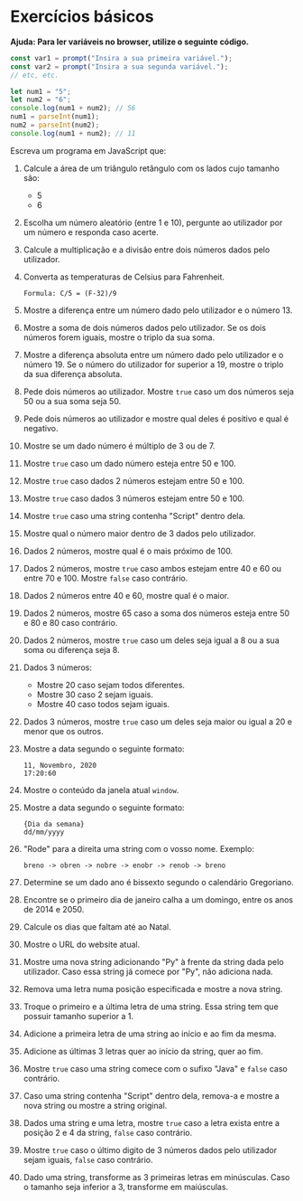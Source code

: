 # Exercícios básicos

**Ajuda: Para ler variáveis no browser, utilize o seguinte código.**

```javascript
const var1 = prompt("Insira a sua primeira variável.");
const var2 = prompt("Insira a sua segunda variável.");
// etc, etc.

let num1 = "5";
let num2 = "6";
console.log(num1 + num2); // 56
num1 = parseInt(num1);
num2 = parseInt(num2);
console.log(num1 + num2); // 11
```

Escreva um programa em JavaScript que:

1. Calcule a área de um triângulo retângulo com os lados cujo
   tamanho são:

   - 5
   - 6

2. Escolha um número aleatório (entre 1 e 10), pergunte ao utilizador por um
   número e responda caso acerte.

3. Calcule a multiplicação e a divisão entre dois números dados pelo utilizador.

4. Converta as temperaturas de Celsius para Fahrenheit.

   ```text
   Formula: C/5 = (F-32)/9
   ```

5. Mostre a diferença entre um número dado pelo utilizador e o número 13.

6. Mostre a soma de dois números dados pelo utilizador. Se os dois números
   forem iguais, mostre o triplo da sua soma.

7. Mostre a diferença absoluta entre um número dado pelo utilizador e o
   número 19. Se o número do utilizador for superior a 19, mostre o triplo
   da sua diferença absoluta.

8. Pede dois números ao utilizador. Mostre `true` caso um dos números seja 50
   ou a sua soma seja 50.

9. Pede dois números ao utilizador e mostre qual deles é positivo e qual é negativo.

10. Mostre se um dado número é múltiplo de 3 ou de 7.

11. Mostre `true` caso um dado número esteja entre 50 e 100.

12. Mostre `true` caso dados 2 números estejam entre 50 e 100.

13. Mostre `true` caso dados 3 números estejam entre 50 e 100.

14. Mostre `true` caso uma string contenha "Script" dentro dela.

15. Mostre qual o número maior dentro de 3 dados pelo utilizador.

16. Dados 2 números, mostre qual é o mais próximo de 100.

17. Dados 2 números, mostre `true` caso ambos estejam entre 40 e 60 ou entre
    70 e 100. Mostre `false` caso contrário.

18. Dados 2 números entre 40 e 60, mostre qual é o maior.

19. Dados 2 números, mostre 65 caso a soma dos números esteja entre 50 e 80
    e 80 caso contrário.

20. Dados 2 números, mostre `true` caso um deles seja igual a 8 ou a sua soma
    ou diferença seja 8.

21. Dados 3 números:

      - Mostre 20 caso sejam todos diferentes.
      - Mostre 30 caso 2 sejam iguais.
      - Mostre 40 caso todos sejam iguais.

22. Dados 3 números, mostre `true` caso um deles seja maior ou igual a 20 e
    menor que os outros.

23. Mostre a data segundo o seguinte formato:

      ```text
      11, Novembro, 2020
      17:20:60
      ```

24. Mostre o conteúdo da janela atual `window`.

25. Mostre a data segundo o seguinte formato:

      ```text
      {Dia da semana}
      dd/mm/yyyy
      ```

26. "Rode" para a direita uma string com o vosso nome. Exemplo:

      ```text
      breno -> obren -> nobre -> enobr -> renob -> breno
      ```

27. Determine se um dado ano é bissexto segundo o
    calendário Gregoriano.

28. Encontre se o primeiro dia de janeiro calha a um domingo, entre os anos de
    2014 e 2050.

29. Calcule os dias que faltam até ao Natal.

30. Mostre o URL do website atual.

31. Mostre uma nova string adicionando "Py" à frente da string dada pelo
    utilizador. Caso essa string já comece por "Py", não adiciona nada.

32. Remova uma letra numa posição especificada e mostre a nova string.

33. Troque o primeiro e a última letra de uma string. Essa string tem que
    possuir tamanho superior a 1.

34. Adicione a primeira letra de uma string ao início e ao fim da mesma.

35. Adicione as últimas 3 letras quer ao início da string, quer ao fim.

36. Mostre `true` caso uma string comece com o sufixo "Java" e `false` caso contrário.

37. Caso uma string contenha "Script" dentro dela, remova-a e mostre a nova
    string ou mostre a string original.

38. Dados uma string e uma letra, mostre `true` caso a letra exista entre a
    posição 2 e 4 da string, `false` caso contrário.

39. Mostre `true` caso o último digito de 3 números dados pelo utilizador
    sejam iguais, `false` caso contrário.

40. Dado uma string, transforme as 3 primeiras letras em minúsculas. Caso o
    tamanho seja inferior a 3, transforme em maiúsculas.
